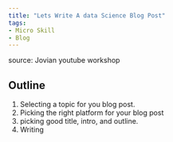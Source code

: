 ```yaml
---
title: "Lets Write A data Science Blog Post"
tags:
- Micro Skill
- Blog
---
```

source: Jovian youtube workshop

## Outline
1. Selecting a topic for you blog post.
2. Picking the right platform for your blog post
3. picking good title, intro, and outline.
4. Writing
